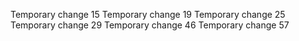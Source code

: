 Temporary change 15
Temporary change 19
Temporary change 25
Temporary change 29
Temporary change 46
Temporary change 57
